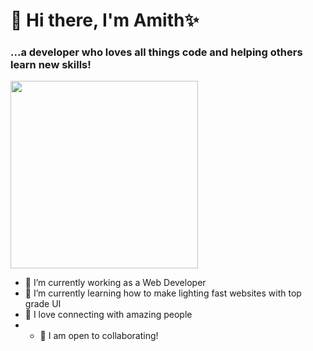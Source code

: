 # 👋 Hi there, I'm **Amith**✨

### ...a developer who loves all things **code** and **helping others learn new skills**!

<img src="https://media.giphy.com/media/eHKw6v7CGCAbFJbTlN/giphy.gif" height=300 />

- 🔭 I’m currently working as a Web Developer
- 🌱 I’m currently learning how to make lighting fast websites with top grade UI
- 💬 I love connecting with amazing people
- - 👯 I am open to collaborating!
